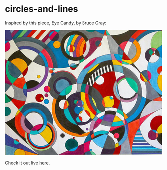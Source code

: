 # circles-and-lines

Inspired by this piece, Eye Candy, by Bruce Gray:

![Eye Candy](eye_candy.jpg)

Check it out live [here](https://frowenz.github.io/circles-and-lines).
